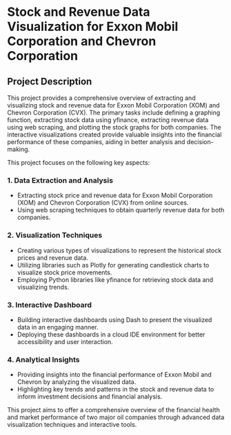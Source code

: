 # Stock and Revenue Data Visualization for Exxon Mobil Corporation and Chevron Corporation

## Project Description
This project provides a comprehensive overview of extracting and visualizing stock and revenue data for Exxon Mobil Corporation (XOM) and Chevron Corporation (CVX). The primary tasks include defining a graphing function, extracting stock data using yfinance, extracting revenue data using web scraping, and plotting the stock graphs for both companies. The interactive visualizations created provide valuable insights into the financial performance of these companies, aiding in better analysis and decision-making.

This project focuses on the following key aspects:

### 1. Data Extraction and Analysis
- Extracting stock price and revenue data for Exxon Mobil Corporation (XOM) and Chevron Corporation (CVX) from online sources.
- Using web scraping techniques to obtain quarterly revenue data for both companies.

### 2. Visualization Techniques
- Creating various types of visualizations to represent the historical stock prices and revenue data.
- Utilizing libraries such as Plotly for generating candlestick charts to visualize stock price movements.
- Employing Python libraries like yfinance for retrieving stock data and visualizing trends.

### 3. Interactive Dashboard
- Building interactive dashboards using Dash to present the visualized data in an engaging manner.
- Deploying these dashboards in a cloud IDE environment for better accessibility and user interaction.

### 4. Analytical Insights
- Providing insights into the financial performance of Exxon Mobil and Chevron by analyzing the visualized data.
- Highlighting key trends and patterns in the stock and revenue data to inform investment decisions and financial analysis.

This project aims to offer a comprehensive overview of the financial health and market performance of two major oil companies through advanced data visualization techniques and interactive tools.
